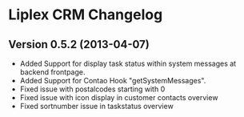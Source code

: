 Liplex CRM Changelog
================================

Version 0.5.2 (2013-04-07)
----------------------------

- Added Support for display task status within system messages at backend frontpage.
- Added Support for Contao Hook "getSystemMessages".
- Fixed issue with postalcodes starting with 0
- Fixed issue with icon display in customer contacts overview
- Fixed sortnumber issue in taskstatus overview